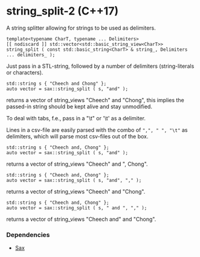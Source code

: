 
# string_split-2 (C++17)


A string splitter allowing for strings to be used as delimiters.

    template<typename CharT, typename ... Delimiters>
    [[ nodiscard ]] std::vector<std::basic_string_view<CharT>> string_split ( const std::basic_string<CharT> & string_, Delimiters ... delimiters_ );


Just pass in a STL-string, followed by a number of delimiters (string-literals or characters).


    std::string s { "Cheech and Chong" };
    auto vector = sax::string_split ( s, "and" );

returns a vector of string_views "Cheech" and "Chong", this implies the passed-in string should be kept alive and stay unmodified.

To deal with tabs, f.e., pass in a "\t" or '\t' as a delimiter.

Lines in a csv-file are easily parsed with the combo of 
`",", " ", "\t"` as delimiters, which will parse most 
csv-files out of the box. 

    std::string s { "Cheech and, Chong" };
    auto vector = sax::string_split ( s, "and" );

returns a vector of string_views "Cheech" and ", Chong".

    std::string s { "Cheech and, Chong" };
    auto vector = sax::string_split ( s, "and", "," );

returns a vector of string_views "Cheech" and "Chong".
    
    std::string s { "Cheech and, Chong" };
    auto vector = sax::string_split ( s, " and ", "," );
    
returns a vector of string_views "Cheech and" and "Chong".


### Dependencies

* [Sax](https://github.com/degski/sax/)
